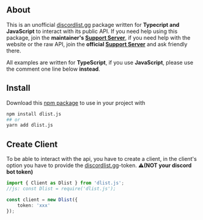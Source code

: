 ## About
This is an unofficial [discordlist.gg]() package written for **Typecript and JavaScript** to interact with its public API. If you need help using this package, join the **maintainer's [Support Server](https://discord.com/invite/yYd6YKHQZH)**, if you need help with the website or the raw API, join the **official [Support Server](https://discord.gg/GSRYbjFpvn)** and ask friendly there.

All examples are written for **TypeScript**, if you use **JavaScript**, please use the comment one line below __instead__.

## Install
Download this [npm package](https://www.npmjs.com/package/dlist.js) to use in your project with

```bash
npm install dlist.js
## or
yarn add dlist.js
```

## Create Client
To be able to interact with the api, you have to create a client, in the client's option you have to provide the [discordlist.gg]()-token. **⚠️(NOT your discord bot token)**
```ts
import { Client as Dlist } from 'dlist.js';
//js: const Dlist = require('dlist.js');

const client = new Dlist({
    token: 'xxx'
});
```